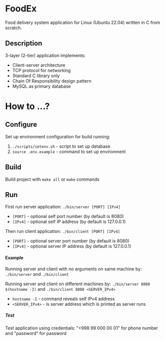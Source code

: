 # FoodEx
Food delivery system application for Linux (Ubuntu 22.04) written in C from scratch.

## Description
3-layer (2-tier) application implements:
- Client-server architecture
- TCP protocol for networking
- Standard C library only
- Chain Of Responsibility design pattern 
- MySQL as primary database

# How to ...?

## Configure
Set up environment configuration for build running:
1. `./scripts/setenv.sh` - script to set up database
2. `source .env.example` - command to set up environment

## Build
Build project with `make all` or `make` commands

## Run
First run server application: `./bin/server [PORT] [IPv4]`
- `[PORT]` - optional self port number (by default is 8080)
- `[IPv4]` - optional self IP address (by default is 127.0.0.1)

Then run client application: `./bin/client [PORT] [IPv4]`
- `[PORT]` - optional server port number (by default is 8080)
- `[IPv4]` - optional server IP address (by default is 127.0.0.1)

#### Example
Running server and client with no arguments on same machine by:
`./bin/server` and `./bin/client`

Running server and client on different machines by:
`./bin/server 8080 $(hostname -I)` and `./bin/client 8080 <SERVER_IPv4>`
- `hostname -I` - command reveals self IPv4 address
- `<SERVER_IPv4>` - is server address which is printed as server runs

##### Test
Test application using credentials:
"+998 99 000 00 01" for phone number and "password" for password
